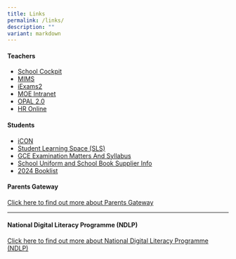 ```yaml
---
title: Links
permalink: /links/
description: ""
variant: markdown
---
```

<h4><strong>Teachers</strong></h4>
<ul>

<li><a href="https://schoolcockpit.moe.gov.sg/" target="_blank" rel="noopener">School Cockpit</a></li>

<li><a href="https://mims.moe.gov.sg/" target="_blank" rel="noopener">MIMS</a></li>
<li><a href="https://iexams.seab.gov.sg/sso/login" target="_blank" rel="noopener">iExams2</a></li>
<li><a href="https://intranet.moe.gov.sg/" target="_blank" rel="noopener">MOE Intranet</a></li>
<li><a href="https://tinyurl.com/2020opal" target="_blank" rel="noopener">OPAL 2.0</a></li>
<li><a href="https://intranet.moe.gov.sg/hronline" target="_blank" rel="noopener">HR Online</a></li>
</ul>
<h4><strong>Students</strong></h4>
<ul>
<li><a href="https://workspace.google.com/dashboard" target="_blank" rel="noopener">iCON</a></li>
<li><a href="https://vle.learning.moe.edu.sg/login" target="_blank" rel="noopener">Student Learning Space (SLS)</a></li>
<li><a href="https://www.seab.gov.sg/" target="_blank" rel="noopener">GCE Examination Matters And Syllabus</a></li>
<li><a href="https://www.eastspringsec.moe.edu.sg/school-information/school-uniforms-and-books/" target="_blank" rel="noopener">School Uniform and School Book Supplier Info</a></li>
<li><a href="https://www.eastspringsec.moe.edu.sg/school-information/booklist-2024/" target="_blank" rel="noopener">2024 Booklist</a></li>
</ul>



<h4><strong>Parents Gateway</strong></h4>
<p><a href="/partners/parents-gateway">Click here to find out more about Parents Gateway</a></p>
<hr>
<h4><strong>National Digital Literacy Programme (NDLP)</strong></h4>
<p><a title="National Digital Literacy Programme (NDLP)" href="/ndlp" target="_blank" rel="noopener">Click here to find out more about National Digital Literacy Programme (NDLP)</a></p>
